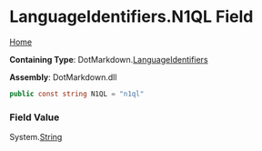 <a name="_top"></a>

# LanguageIdentifiers\.N1QL Field

[Home](../../../README.md#_top)

**Containing Type**: DotMarkdown\.[LanguageIdentifiers](../README.md#_top)

**Assembly**: DotMarkdown\.dll

```csharp
public const string N1QL = "n1ql"
```

### Field Value

System\.[String](https://docs.microsoft.com/en-us/dotnet/api/system.string)